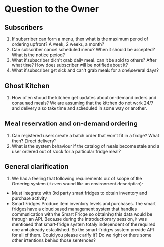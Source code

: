 # Question to the Owner 

## Subscribers 

1. If subscriber can form a menu, then what is the maximum period of ordering upfront? A week, 2 weeks, a month?
2. Can subscriber cancel scheduled menu? When it should be accepted? What is the notice period? 
3. What if subscriber didn't grab daily meal, can it be sold to others? After what time? How does subscriber will be notified about it? 
4. What if subscriber get sick and can't grab meals for a one\several days?

## Ghost Kitchen 

1. How often shoud the kitchen get updates about on-demand orders and consumed meals? We are assuming that the kitchen do not work 24/7 and delivery also take time and scheduled in some way or another.

## Meal reservation and on-demand ordering 

1. Can registered users create a batch order that won't fit in a fridge? What then? Direct delivery? 
2. What is the system behaviour if the catalog of meals become stale and a user ordered out of stock for a particular fridge meal?  

## General clarification 

1. We had a feeling that following requirements out of scope of the Ordering system (it even sound like an environment description): 
- Must integrate with 3rd party smart fridges to obtain inventory and purchase activity
- Smart Fridges Produce item inventory levels and purchases. The smart fridges have a cloud based management system that handles communication with the Smart Fridge so obtaining this data would be through an API.
Because during the introductionary session, it was mentioned that smart-fridge system totaly independent of the required one and already established. So the smart-fridges system provide API for all of them. Could you please clarify it? Do we right or there some other intentions behind those sentences? 
